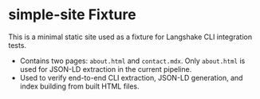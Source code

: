 # simple-site Fixture

This is a minimal static site used as a fixture for Langshake CLI integration tests.

- Contains two pages: `about.html` and `contact.mdx`. Only `about.html` is used for JSON-LD extraction in the current pipeline.
- Used to verify end-to-end CLI extraction, JSON-LD generation, and index building from built HTML files. 